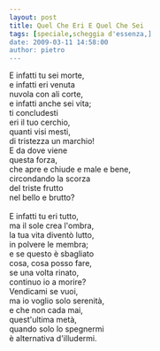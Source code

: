 ```yaml
---
layout: post
title: Quel Che Eri E Quel Che Sei
tags: [speciale,scheggia d'essenza,]
date: 2009-03-11 14:58:00
author: pietro
---
```

E infatti tu sei morte,<br/>e infatti eri venuta<br/>nuvola con ali corte,<br/>e infatti anche sei vita;<br/>ti concludesti<br/>eri il tuo cerchio,<br/>quanti visi mesti,<br/>di tristezza un marchio!<br/>E da dove viene<br/>questa forza,<br/>che apre e chiude e male e bene,<br/>circondando la scorza<br/>del triste frutto<br/>nel bello e brutto?<br/><br/>E infatti tu eri tutto,<br/>ma il sole crea l'ombra,<br/>la tua vita diventò lutto,<br/>in polvere le membra;<br/>e se questo è sbagliato<br/>cosa, cosa posso fare,<br/>se una volta rinato,<br/>continuo io a morire?<br/>Vendicami se vuoi,<br/>ma io voglio solo serenità,<br/>e che non cada mai,<br/>quest'ultima metà,<br/>quando solo lo spegnermi<br/>è alternativa d'illudermi.
